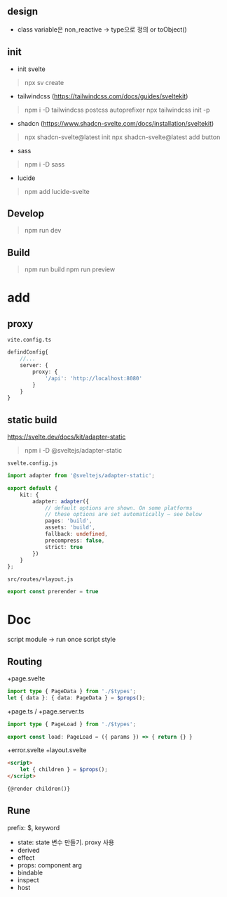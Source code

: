 ## design
- class variable은 non_reactive -> type으로 정의 or toObject()

## init
- init svelte
> npx sv create
- tailwindcss (https://tailwindcss.com/docs/guides/sveltekit)
> npm i -D tailwindcss postcss autoprefixer
> npx tailwindcss init -p
- shadcn (https://www.shadcn-svelte.com/docs/installation/sveltekit)
> npx shadcn-svelte@latest init
> npx shadcn-svelte@latest add button
- sass
> npm i -D sass 
- lucide
> npm add lucide-svelte

## Develop
> npm run dev
## Build
> npm run build
> npm run preview

# add
## proxy
`vite.config.ts`
```ts
defindConfig{
	//...
	server: {
		proxy: {
			'/api': 'http://localhost:8080'
		}
	}
}
```
## static build
https://svelte.dev/docs/kit/adapter-static
> npm i -D @sveltejs/adapter-static

`svelte.config.js`
```ts
import adapter from '@sveltejs/adapter-static';

export default {
	kit: {
		adapter: adapter({
			// default options are shown. On some platforms
			// these options are set automatically — see below
			pages: 'build',
			assets: 'build',
			fallback: undefined,
			precompress: false,
			strict: true
		})
	}
};
```
`src/routes/+layout.js`
```ts
export const prerender = true
```

# Doc
script module -> run once
script
style
## Routing

+page.svelte
```ts
import type { PageData } from './$types';
let { data }: { data: PageData } = $props();
```
+page.ts / +page.server.ts
```ts
import type { PageLoad } from './$types';

export const load: PageLoad = ({ params }) => { return {} }
```
+error.svelte
+layout.svelte
```html
<script>
	let { children } = $props();
</script>

{@render children()}
```

## Rune
prefix: $, keyword
- state: state 변수 만들기. proxy 사용
- derived
- effect
- props: component arg
- bindable
- inspect
- host
